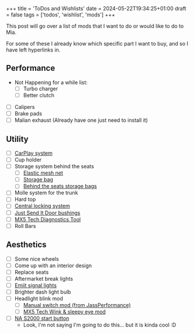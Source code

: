 +++
title = 'ToDos and Wishlists'
date = 2024-05-22T19:34:25+01:00
draft = false
tags = ['todos', 'wishlist', 'mods']
+++


This post will go over a list of mods that I want to do or would like to do to Mia.   

For some of these I already know which specific part I want to buy, and so I have left hyperlinks in.

## Performance
- Not Happening for a while list:
    - [ ] Turbo charger
    - [ ] Better clutch
- [ ] Calipers 
- [ ] Brake pads
- [ ] Malian exhaust (Already have one just need to install it)

## Utility
- [ ] [CarPlay system](https://www.amazon.co.uk/dp/B0B4WDBJ4N?psc=1&ref=ppx_yo2ov_dt_b_product_details) 
- [ ] Cup holder
- [ ] Storage system behind the seats
    - [ ] [Elastic mesh net](https://www.amazon.co.uk/dp/B09LV4Z6BV?psc=1&ref=ppx_yo2ov_dt_b_product_details)
    - [ ] [Storage bag](https://boot-bag.co.uk/store/default/shelf-bag-for-mk1-mk2-mazda-mx5.html)
    - [ ] [Behind the seats storage bags](https://www.mx5parts.co.uk/behind-seat-storage-mk1-25-1989-2005-14820)
- [ ] Molle system for the trunk
- [ ] Hard top
- [ ] [Central locking system](https://rclick.co.uk/shop/index.php?id_product=29&controller=product#/118-blank_key-maz13)
- [ ] [Just Send It Door bushings](https://justsenditdesigns.co.uk/store/ols/products/mazda-mx-5-door-bushings-abs-na-nb-mk1-mk2-mk25-improves-stiffness-handling)
- [ ] [MX5 Tech Diagnostics Tool](https://mx5tech.co.uk/diagnostic-tool)
- [ ] Roll Bars

## Aesthetics
- [ ] Some nice wheels
- [ ] Come up with an interior design
- [ ] Replace seats
- [ ] Aftermarket break lights
- [ ] [Emiit signal lights](https://emiitautogarage.com/products/led-matrix-indicators-for-mazda-miata-na)
- [ ] Brighter dash light bulb
- [ ] Headlight blink mod 
    - [ ] [Manual switch mod (from JassPerformance)](https://www.jassperformance.com/shop/MX5-wink-module)
    - [ ] [MX5 Tech Wink & sleepy eye mod](https://mx5tech.co.uk/wink-sleepy-eye-mod)
- [ ] [NA S2000 start button](https://www.revlimiter.net/mods/s2000_button.php)
    - Look, I'm not saying I'm going to do this... but it is kinda cool :D

